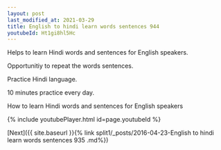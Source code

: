 ```yaml
---
layout: post
last_modified_at: 2021-03-29
title: English to hindi learn words sentences 944 
youtubeId: Ht1gi8hl5Hc
---
```

 
 
Helps to learn Hindi words and sentences for English speakers.

Opportunitiy to repeat the words sentences. 

Practice Hindi language. 
 
10 minutes practice every day. 
 
How to learn Hindi words and sentences for English speakers 
 
{% include youtubePlayer.html id=page.youtubeId %}
 
 
[Next]({{ site.baseurl }}{% link  split1/_posts/2016-04-23-English to hindi learn words sentences 935 .md%})
 
